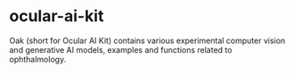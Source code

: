 # ocular-ai-kit
Oak (short for Ocular AI Kit) contains various experimental computer vision and generative AI models, examples and functions related to ophthalmology.
